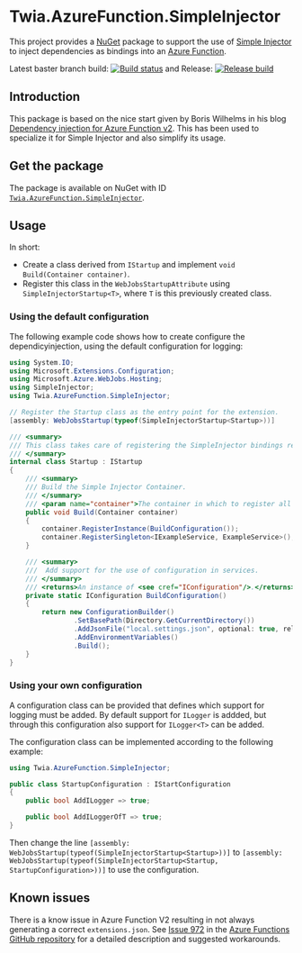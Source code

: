 # Twia.AzureFunction.SimpleInjector

This project provides a [NuGet](https://www.nuget.org/) package to support the use of [Simple Injector](https://simpleinjector.org) to inject dependencies as bindings into an [Azure Function](https://azure.microsoft.com/services/functions/).    

Latest baster branch build: [![Build status](https://twia.visualstudio.com/Twia.AzureFunction.SimpleInjector/_apis/build/status/Twia.AzureFunction.SimpleInjector-CI)](https://twia.visualstudio.com/Twia.AzureFunction.SimpleInjector/_build/latest?definitionId=12) and Release: [![Release build](https://twia.vsrm.visualstudio.com/_apis/public/Release/badge/ce3539e0-dd5a-4fb2-bcb0-823f6249db07/1/2)](https://www.nuget.org/packages/Twia.AzureFunction.SimpleInjector/)

## Introduction

This package is based on the nice start given by Boris Wilhelms in his blog [Dependency injection for Azure Function v2](https://blog.wille-zone.de/post/dependency-injection-for-azure-functions/). This has been used to specialize it for Simple Injector and also simplify its usage.

## Get the package

The package is available on NuGet with ID [`Twia.AzureFunction.SimpleInjector`](https://www.nuget.org/packages/Twia.AzureFunction.SimpleInjector/).

## Usage

In short:

* Create a class derived from `IStartup` and implement `void Build(Container container)`. 
* Register this class in the `WebJobsStartupAttribute` using `SimpleInjectorStartup<T>`, where `T` is this previously created class.

### Using the default configuration

The following example code shows how to create configure the dependicyinjection, using the default configuration for logging:

```csharp
using System.IO;
using Microsoft.Extensions.Configuration;
using Microsoft.Azure.WebJobs.Hosting;
using SimpleInjector;
using Twia.AzureFunction.SimpleInjector;

// Register the Startup class as the entry point for the extension.
[assembly: WebJobsStartup(typeof(SimpleInjectorStartup<Startup>))]

/// <summary>
/// This class takes care of registering the SimpleInjector bindings required by this Function App.
/// </summary>
internal class Startup : IStartup
{
    /// <summary>
    /// Build the Simple Injector Container.
    /// </summary>
    /// <param name="container">The container in which to register all dependencies.</param>
    public void Build(Container container)
    {
        container.RegisterInstance(BuildConfiguration());
        container.RegisterSingleton<IExampleService, ExampleService>();
    }

    /// <summary>
    ///  Add support for the use of configuration in services.
    /// </summary>
    /// <returns>An instance of <see cref="IConfiguration"/>.</returns>
    private static IConfiguration BuildConfiguration()
    {
        return new ConfigurationBuilder()
                .SetBasePath(Directory.GetCurrentDirectory())
                .AddJsonFile("local.settings.json", optional: true, reloadOnChange: false)
                .AddEnvironmentVariables()
                .Build();
    }
}
```

### Using your own configuration

A configuration class can be provided that defines which support for logging must be added. By default support for `ILogger` is addded, but through this configuration also support for `ILogger<T>` can be added. 

The configuration class can be implemented according to the following example:
```csharp
using Twia.AzureFunction.SimpleInjector;

public class StartupConfiguration : IStartConfiguration
{
    public bool AddILogger => true;

    public bool AddILoggerOfT => true;
}
```

Then change the line `[assembly: WebJobsStartup(typeof(SimpleInjectorStartup<Startup>))]` to `[assembly: WebJobsStartup(typeof(SimpleInjectorStartup<Startup, StartupConfiguration>))]` to use the configuration.


## Known issues

There is a know issue in Azure Function V2 resulting in not always generating a correct `extensions.json`. See [Issue 972](https://github.com/Azure/Azure-Functions/issues/972) in the [Azure Functions GitHub repository](https://github.com/Azure/Azure-Functions) for a detailed description and suggested workarounds.